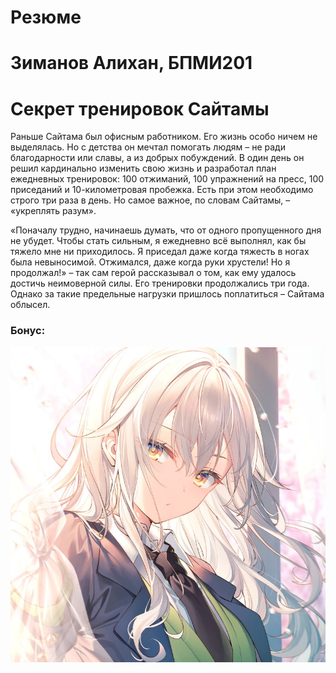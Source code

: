 # Резюме

# Зиманов Алихан, БПМИ201

# Секрет тренировок Сайтамы

Раньше Сайтама был офисным работником. Его жизнь особо ничем не выделялась. Но с детства он мечтал помогать людям – не ради благодарности или славы, а из добрых побуждений. В один день он решил кардинально изменить свою жизнь и разработал план ежедневных тренировок: 100 отжиманий, 100 упражнений на пресс, 100 приседаний и 10-километровая пробежка. Есть при этом необходимо строго три раза в день. Но самое важное, по словам Сайтамы, – «укреплять разум».

«Поначалу трудно, начинаешь думать, что от одного пропущенного дня не убудет. Чтобы стать сильным, я ежедневно всё выполнял, как бы тяжело мне ни приходилось. Я приседал даже когда тяжесть в ногах была невыносимой. Отжимался, даже когда руки хрустели! Но я продолжал!» – так сам герой рассказывал о том, как ему удалось достичь неимоверной силы. Его тренировки продолжались три года. Однако за такие предельные нагрузки пришлось поплатиться – Сайтама облысел.

### Бонус:

![bonus](picture.jpg)